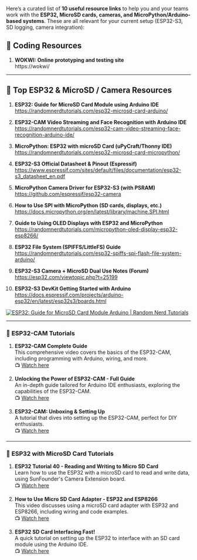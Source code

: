 Here’s a curated list of **10 useful resource links** to help you and your teams work with the **ESP32, MicroSD cards, cameras, and MicroPython/Arduino-based systems**. These are all relevant for your current setup (ESP32-S3, SD logging, camera integration):

## 🔗 **Coding Resources**

1. **WOKWI: Online prototyping and testing site**  
   https://wokwi/  

---

## 🔗 **Top ESP32 & MicroSD / Camera Resources**

1. **ESP32: Guide for MicroSD Card Module using Arduino IDE**  
   https://randomnerdtutorials.com/esp32-microsd-card-arduino/  

2. **ESP32-CAM Video Streaming and Face Recognition with Arduino IDE**  
   https://randomnerdtutorials.com/esp32-cam-video-streaming-face-recognition-arduino-ide/  

3. **MicroPython: ESP32 with microSD Card (uPyCraft/Thonny IDE)**  
   https://randomnerdtutorials.com/esp32-microsd-card-micropython/  

4. **ESP32-S3 Official Datasheet & Pinout (Espressif)**  
   https://www.espressif.com/sites/default/files/documentation/esp32-s3_datasheet_en.pdf  

5. **MicroPython Camera Driver for ESP32-S3 (with PSRAM)**  
   https://github.com/espressif/esp32-camera  

6. **How to Use SPI with MicroPython (SD cards, displays, etc.)**  
   https://docs.micropython.org/en/latest/library/machine.SPI.html  

7. **Guide to Using OLED Displays with ESP32 and MicroPython**  
   https://randomnerdtutorials.com/micropython-oled-display-esp32-esp8266/  

8. **ESP32 File System (SPIFFS/LittleFS) Guide**  
   https://randomnerdtutorials.com/esp32-spiffs-spi-flash-file-system-arduino/  

9. **ESP32-S3 Camera + MicroSD Dual Use Notes (Forum)**  
   https://esp32.com/viewtopic.php?t=25199  

10. **ESP32-S3 DevKit Getting Started with Arduino**  
   https://docs.espressif.com/projects/arduino-esp32/en/latest/esp32s3/boards.html

[![ESP32: Guide for MicroSD Card Module Arduino | Random Nerd Tutorials](https://tse2.mm.bing.net/th?id=OIP.QFz_FkXjz3aDpWE8cdTxpgHaH-&pid=Api)](https://randomnerdtutorials.com/esp32-microsd-card-arduino/)

---

### 🎥 **ESP32-CAM Tutorials**

1. **ESP32-CAM Complete Guide**  
   This comprehensive video covers the basics of the ESP32-CAM, including programming with Arduino, wiring, and more.  
   📺 [Watch here](https://www.youtube.com/watch?v=hSr557hppwY)

2. **Unlocking the Power of ESP32-CAM - Full Guide**  
   An in-depth guide tailored for Arduino IDE enthusiasts, exploring the capabilities of the ESP32-CAM.  
   📺 [Watch here](https://www.youtube.com/watch?v=R_GY0zbM1bM)

3. **ESP32-CAM: Unboxing & Setting Up**  
   A tutorial that dives into setting up the ESP32-CAM, perfect for DIY enthusiasts.  
   📺 [Watch here](https://www.youtube.com/watch?v=O3q-6ga4zlA)

---

### 💾 **ESP32 with MicroSD Card Tutorials**

1. **ESP32 Tutorial 40 - Reading and Writing to Micro SD Card**  
   Learn how to use the ESP32 with a microSD card to read and write data, using SunFounder's Camera Extension board.  
   📺 [Watch here](https://www.youtube.com/watch?v=IoK1KvO2EwI)

2. **How to Use Micro SD Card Adapter - ESP32 and ESP8266**  
   This video discusses using a microSD card adapter with ESP32 and ESP8266, including wiring and code examples.  
   📺 [Watch here](https://www.youtube.com/watch?v=ZJEM-ASi280)

3. **ESP32 SD Card Interfacing Fast!**  
   A quick tutorial on setting up the ESP32 to interface with an SD card module using the Arduino IDE.  
   📺 [Watch here](https://www.youtube.com/watch?v=e1xOgZsnAuw)


